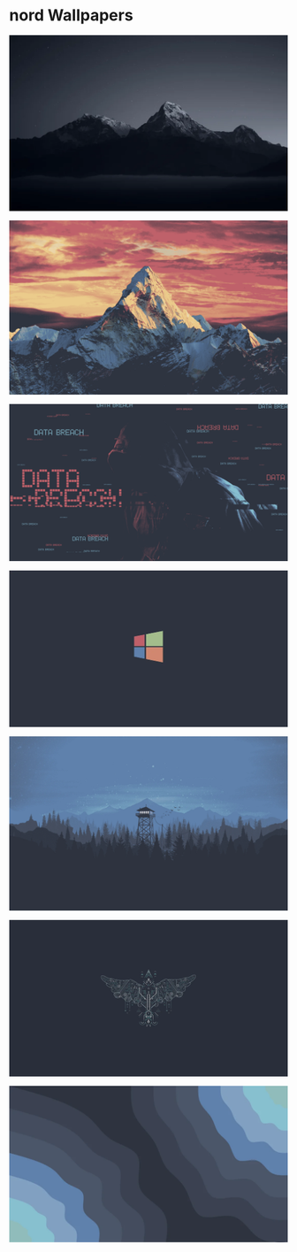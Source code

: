 # nord Wallpapers



[![1r1kk9qi00961.webp](./1r1kk9qi00961.webp)](./1r1kk9qi00961.webp)

[![70.webp](./70.webp)](./70.webp)

[![78.webp](./78.webp)](./78.webp)

[![jeftoac9xwb61.webp](./jeftoac9xwb61.webp)](./jeftoac9xwb61.webp)

[![nord-wallpapers-v0-mpyy5m6t1t9a1.webp](./nord-wallpapers-v0-mpyy5m6t1t9a1.webp)](./nord-wallpapers-v0-mpyy5m6t1t9a1.webp)

[![nord-wallpapers-v0-uhgiul6t1t9a1.webp](./nord-wallpapers-v0-uhgiul6t1t9a1.webp)](./nord-wallpapers-v0-uhgiul6t1t9a1.webp)

[![nord-waves-v0-a9igxtc02xwd1.webp](./nord-waves-v0-a9igxtc02xwd1.webp)](./nord-waves-v0-a9igxtc02xwd1.webp)

